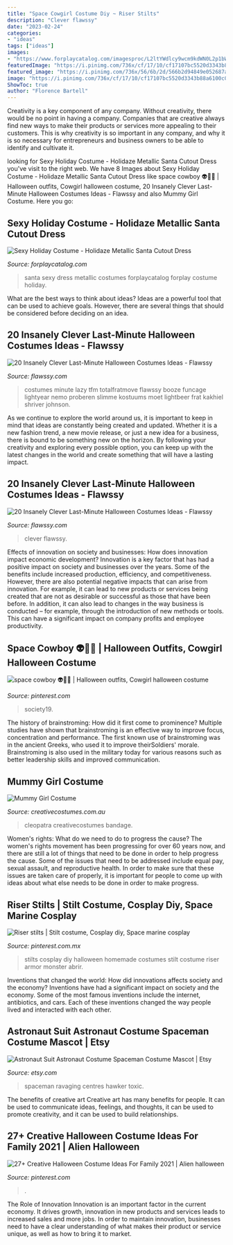 ```yaml
---
title: "Space Cowgirl Costume Diy ~ Riser Stilts"
description: "Clever flawssy"
date: "2023-02-24"
categories:
- "ideas"
tags: ["ideas"]
images:
- "https://www.forplaycatalog.com/imagesproc/L2ltYWdlcy9wcm9kdWN0L2p1bWJvcy81NTM5MDNfZ3VubWV0YWxfYWx0MV9sZy5qcGc=_H_SH583_MW350.jpg"
featuredImage: "https://i.pinimg.com/736x/cf/17/10/cf17107bc5520d3343b88a6100c03ecb.jpg"
featured_image: "https://i.pinimg.com/736x/56/6b/2d/566b2d94849e052687a13de610798428.jpg"
image: "https://i.pinimg.com/736x/cf/17/10/cf17107bc5520d3343b88a6100c03ecb.jpg"
ShowToc: true
author: "Florence Bartell"
---
```



Creativity is a key component of any company. Without creativity, there would be no point in having a company. Companies that are creative always find new ways to make their products or services more appealing to their customers. This is why creativity is so important in any company, and why it is so necessary for entrepreneurs and business owners to be able to identify and cultivate it.

	

		
looking for Sexy Holiday Costume - Holidaze Metallic Santa Cutout Dress you've visit to the right web. We have 8 Images about Sexy Holiday Costume - Holidaze Metallic Santa Cutout Dress like space cowboy 👽🤠💫 | Halloween outfits, Cowgirl halloween costume, 20 Insanely Clever Last-Minute Halloween Costumes Ideas - Flawssy and also Mummy Girl Costume. Here you go:
		
    
## Sexy Holiday Costume - Holidaze Metallic Santa Cutout Dress

<img loading=lazy src="https://www.forplaycatalog.com/imagesproc/L2ltYWdlcy9wcm9kdWN0L2p1bWJvcy81NTM5MDNfZ3VubWV0YWxfYWx0MV9sZy5qcGc=_H_SH583_MW350.jpg" onerror="this.onerror=null;this.src='https://tse2.mm.bing.net/th?id=OIP.TVF7D8y1rczexZPBevSoggAAAA&amp;pid=15.1';" alt="Sexy Holiday Costume - Holidaze Metallic Santa Cutout Dress">

_Source: forplaycatalog.com_

>santa sexy dress metallic costumes forplaycatalog forplay costume holiday. 

	

What are the best ways to think about ideas?
Ideas are a powerful tool that can be used to achieve goals. However, there are several things that should be considered before deciding on an idea.

    
## 20 Insanely Clever Last-Minute Halloween Costumes Ideas - Flawssy

<img loading=lazy src="http://flawssy.com/wp-content/uploads/2016/05/Last-Minute-Halloween-Costumes.jpg" onerror="this.onerror=null;this.src='https://tse4.mm.bing.net/th?id=OIP.TSV_p8NTGGeF8QUeK8Gj6wHaJ3&amp;pid=15.1';" alt="20 Insanely Clever Last-Minute Halloween Costumes Ideas - Flawssy">

_Source: flawssy.com_

>costumes minute lazy tfm totalfratmove flawssy booze funcage lightyear nemo proberen slimme kostuums moet lightbeer frat kakhiel shriver johnson. 

	

As we continue to explore the world around us, it is important to keep in mind that ideas are constantly being created and updated. Whether it is a new fashion trend, a new movie release, or just a new idea for a business, there is bound to be something new on the horizon. By following your creativity and exploring every possible option, you can keep up with the latest changes in the world and create something that will have a lasting impact.

    
## 20 Insanely Clever Last-Minute Halloween Costumes Ideas - Flawssy

<img loading=lazy src="http://flawssy.com/wp-content/uploads/2016/05/Last-Minute-Halloween-Costumes-ideas.jpg" onerror="this.onerror=null;this.src='https://tse1.mm.bing.net/th?id=OIP.xvIkauNHiZU9pfmm3ItVDQHaLH&amp;pid=15.1';" alt="20 Insanely Clever Last-Minute Halloween Costumes Ideas - Flawssy">

_Source: flawssy.com_

>clever flawssy. 

	

Effects of innovation on society and businesses: How does innovation impact economic development?
Innovation is a key factor that has had a positive impact on society and businesses over the years. Some of the benefits include increased production, efficiency, and competitiveness. However, there are also potential negative impacts that can arise from innovation. For example, it can lead to new products or services being created that are not as desirable or successful as those that have been before. In addition, it can also lead to changes in the way business is conducted – for example, through the introduction of new methods or tools. This can have a significant impact on company profits and employee productivity.

    
## Space Cowboy 👽🤠💫 | Halloween Outfits, Cowgirl Halloween Costume

<img loading=lazy src="https://i.pinimg.com/736x/93/00/1e/93001ef50a8ad24262da856e6088ac13.jpg" onerror="this.onerror=null;this.src='https://tse2.mm.bing.net/th?id=OIP.ClhPReaoD3TISQlsSiYrSgHaJ4&amp;pid=15.1';" alt="space cowboy 👽🤠💫 | Halloween outfits, Cowgirl halloween costume">

_Source: pinterest.com_

>society19. 

	

The history of brainstroming: How did it first come to prominence?
Multiple studies have shown that brainstroming is an effective way to improve focus, concentration and performance. The first known use of brainstroming was in the ancient Greeks, who used it to improve theirSoldiers' morale. Brainstroming is also used in the military today for various reasons such as better leadership skills and improved communication.

    
## Mummy Girl Costume

<img loading=lazy src="https://www.creativecostumes.com.au/wp-content/uploads/2013/10/mummy-747x1024.jpg" onerror="this.onerror=null;this.src='https://tse3.mm.bing.net/th?id=OIP.1cDV6XN1rBcAIwqejik3rAHaKJ&amp;pid=15.1';" alt="Mummy Girl Costume">

_Source: creativecostumes.com.au_

>cleopatra creativecostumes bandage. 

	

Women's rights: What do we need to do to progress the cause?
The women's rights movement has been progressing for over 60 years now, and there are still a lot of things that need to be done in order to help progress the cause. Some of the issues that need to be addressed include equal pay, sexual assault, and reproductive health. In order to make sure that these issues are taken care of properly, it is important for people to come up with ideas about what else needs to be done in order to make progress.

    
## Riser Stilts | Stilt Costume, Cosplay Diy, Space Marine Cosplay

<img loading=lazy src="https://i.pinimg.com/736x/cf/17/10/cf17107bc5520d3343b88a6100c03ecb.jpg" onerror="this.onerror=null;this.src='https://tse2.mm.bing.net/th?id=OIP.R-OJ4u6_hQ9jF_YX9YQHQAHaJ4&amp;pid=15.1';" alt="Riser stilts | Stilt costume, Cosplay diy, Space marine cosplay">

_Source: pinterest.com.mx_

>stilts cosplay diy halloween homemade costumes stilt costume riser armor monster abrir. 

	

Inventions that changed the world: How did innovations affects society and the economy?
Inventions have had a significant impact on society and the economy. Some of the most famous inventions include the internet, antibiotics, and cars. Each of these inventions changed the way people lived and interacted with each other.

    
## Astronaut Suit Astronaut Costume Spaceman Costume Mascot | Etsy

<img loading=lazy src="https://i.etsystatic.com/15817286/r/il/89a71b/2030084117/il_1588xN.2030084117_nisu.jpg" onerror="this.onerror=null;this.src='https://tse1.mm.bing.net/th?id=OIP.Y_KIrjzdc9GCylyKW5YwkwHaJ4&amp;pid=15.1';" alt="Astronaut Suit Astronaut Costume Spaceman Costume Mascot | Etsy">

_Source: etsy.com_

>spaceman ravaging centres hawker toxic. 

	

The benefits of creative art
Creative art has many benefits for people. It can be used to communicate ideas, feelings, and thoughts, it can be used to promote creativity, and it can be used to build relationships.

    
## 27+ Creative Halloween Costume Ideas For Family 2021 | Alien Halloween

<img loading=lazy src="https://i.pinimg.com/736x/56/6b/2d/566b2d94849e052687a13de610798428.jpg" onerror="this.onerror=null;this.src='https://tse3.mm.bing.net/th?id=OIP.5isb_CPxIlCMqDBO9e3rNQHaLH&amp;pid=15.1';" alt="27+ Creative Halloween Costume Ideas For Family 2021 | Alien halloween">

_Source: pinterest.com_

>. 

	

The Role of Innovation
Innovation is an important factor in the current economy. It drives growth, innovation in new products and services leads to increased sales and more jobs. In order to maintain innovation, businesses need to have a clear understanding of what makes their product or service unique, as well as how to bring it to market.

